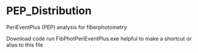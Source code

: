 # PEP_Distribution
PeriEventPlus (PEP) analysis for fiberphotometry

Download code
run FibPhotPeriEventPlus.exe
helpful to make a shortcut or alias to this file

